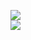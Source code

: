 [![](https://img.shields.io/badge/Made%20With-Github%20Spray-lightgrey.svg?style=for-the-badge&logo=github)](https://github.com/Annihil/github-spray#2566)  
[![](https://i.imgur.com/2DrTn0Z.gif)](https://github.com/Annihil/github-spray)
